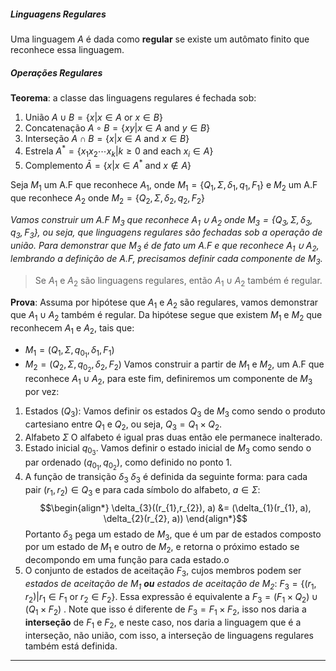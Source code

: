 ##### Linguagens Regulares

Uma linguagem $A$ é dada como **regular** se existe um autômato finito que reconhece essa linguagem.

##### Operações Regulares

**Teorema**: a classe das linguagens regulares é fechada sob:
1. União $A \cup B = \{x | x \in A \textrm{ or } x \in B \}$    
2. Concatenação $A \circ B = \{xy|x \in A \textrm{ and } y \in B\}$  
3. Interseção $A \cap B = \{x | x \in A \textrm{ and } x \in B\}$
4. Estrela $A^{*} = \{x_{1}x_{2}\cdots x_{k} | k \ge 0 \text{ and each } x_{i}\in A\}$ 
5. Complemento $\bar{A} = \{x | x \in A^{*} \text{ and } x \notin A\}$


Seja $M_1$ um A.F que reconhece $A_{1}$, onde $M_{1} =\{Q_{1},\Sigma, \delta_{1}, q_{1}, F_{1}\}$ e 
    $M_{2}$ um A.F que reconhece $A_{2}$ onde $M_{2}  =\{Q_{2},\Sigma, \delta_{2}, q_{2}, F_{2}\}$

*Vamos construir um A.F $M_{3}$ que reconhece $A_{1}\cup A_{2}$ onde $M_{3} =\{Q_{3},\Sigma, \delta_{3}, q_{3}, F_{3}\}$, ou seja, que linguagens regulares são fechadas sob a operação de união.*
*Para demonstrar que $M_{3}$ é de fato um A.F e que reconhece $A_{1} \cup A_{2}$, lembrando a definição de A.F, precisamos definir cada componente de $M_{3}$.*


> Se $A_{1}$ e $A_{2}$ são linguagens regulares, então $A_{1}\cup A_{2}$ também é regular.

**Prova**:
Assuma por hipótese que $A_{1}$ e $A_{2}$ são regulares, vamos demonstrar que $A_{1}\cup A_{2}$ também é regular. 
Da hipótese segue que existem $M_{1}$ e $M_{2}$ que reconhecem $A_{1}$ e $A_{2}$, tais que:
- $M_{1}= (Q_{1}, \Sigma, q_{0_{1}}, \delta_{1}, F_{1})$ 
- $M_{2}= (Q_{2}, \Sigma, q_{0_{2}}, \delta_{2}, F_{2})$
Vamos construir a partir de $M_{1}$ e $M_{2}$, um A.F que reconhece $A_{1} \cup A_{2}$, para este fim, definiremos um componente de $M_{3}$ por vez:
1. Estados ($Q_{3}$):
	Vamos definir os estados $Q_{3}$ de $M_{3}$ como sendo o produto cartesiano entre $Q_{1}$ e $Q_{2}$, ou seja, $Q_{3} = Q_{1} \times Q_{2}$.
2. Alfabeto $\Sigma$
	O alfabeto é igual pras duas então ele permanece inalterado.
3. Estado inicial $q_{0_{3}}$.
	 Vamos definir o estado inicial de $M_{3}$ como sendo o par ordenado $(q_{0_{1}}, q_{0_{2}})$, como definido no ponto $1$.
4. A função de transição $\delta_{3}$
	$\delta_{3}$ é definida da seguinte forma: para cada pair $(r_{1},r_{2}) \in Q_{3}$ e para cada símbolo do alfabeto, $a \in \Sigma$:
	$$\begin{align*}
\delta_{3}((r_{1},r_{2}), a) &= (\delta_{1}(r_{1}, a), \delta_{2}(r_{2}, a))
\end{align*}$$
	Portanto $\delta_{3}$ pega um estado de $M_{3}$, que é um par de estados composto por um estado de $M_{1}$ e outro de $M_{2}$, e retorna o próximo estado se decompondo em uma função para cada estado.o
5. O conjunto de estados de aceitação $F_{3}$, cujos membros podem ser *estados de aceitação de $M_{1}$ **ou** estados de aceitação de $M_{2}$*: $F_{3} =\{(r_{1},r_{2}) | r_{1}\in F_{1} \textrm{ or } r_{2} \in F_{2}\}$. Essa expressão é equivalente a $F_{3} = (F_{1}\times Q_{2}) \cup (Q_{1}\times F_{2})$ . Note que isso é diferente de $F_{3}= F_{1}\times F_{2}$, isso nos daria a **interseção** de $F_{1}$ e $F_{2}$, e neste caso, nos daria a linguagem que é a interseção, não união, com isso, a interseção de linguagens regulares também está definida. 

****